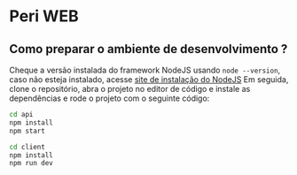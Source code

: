 # Peri WEB

## Como preparar o ambiente de desenvolvimento ?

Cheque a versão instalada do framework NodeJS usando ``node --version``, caso não esteja instalado, acesse [site de instalação do NodeJS](https://nodejs.org/en/download/current)
Em seguida, clone o repositório, abra o projeto no editor de código e instale as dependências e rode o projeto com o seguinte código:

```bash
cd api
npm install
npm start
```
```bash
cd client
npm install
npm run dev
```
